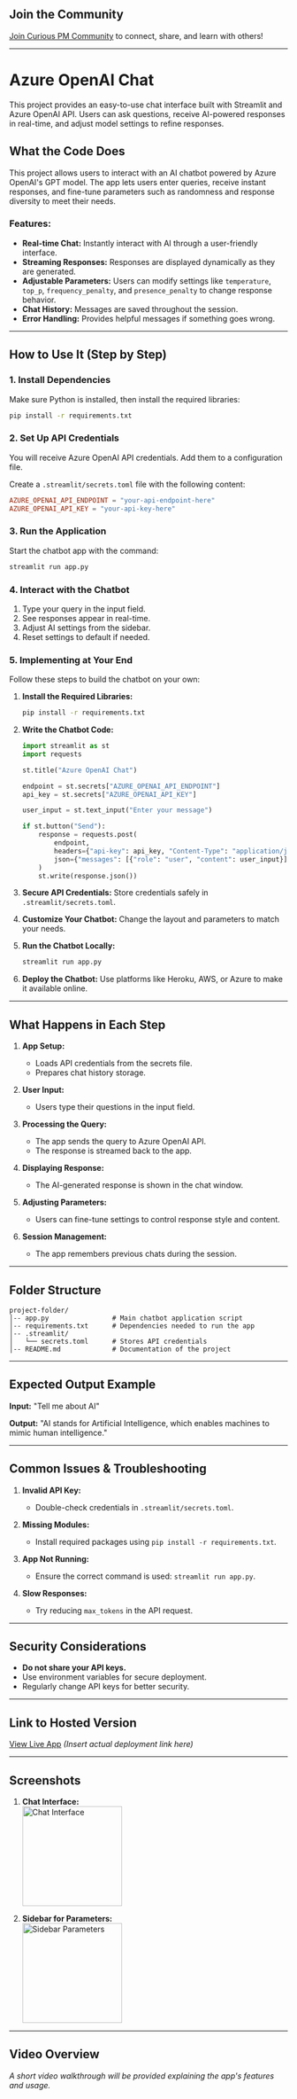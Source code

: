 ## Join the Community
[Join Curious PM Community](https://nas.io/curious-pm) to connect, share, and learn with others!

---
# Azure OpenAI Chat

This project provides an easy-to-use chat interface built with Streamlit and Azure OpenAI API. Users can ask questions, receive AI-powered responses in real-time, and adjust model settings to refine responses.

## What the Code Does
This project allows users to interact with an AI chatbot powered by Azure OpenAI's GPT model. The app lets users enter queries, receive instant responses, and fine-tune parameters such as randomness and response diversity to meet their needs.

### Features:
- **Real-time Chat:** Instantly interact with AI through a user-friendly interface.
- **Streaming Responses:** Responses are displayed dynamically as they are generated.
- **Adjustable Parameters:** Users can modify settings like `temperature`, `top_p`, `frequency_penalty`, and `presence_penalty` to change response behavior.
- **Chat History:** Messages are saved throughout the session.
- **Error Handling:** Provides helpful messages if something goes wrong.

---

## How to Use It (Step by Step)

### 1. Install Dependencies
Make sure Python is installed, then install the required libraries:

```bash
pip install -r requirements.txt
```

### 2. Set Up API Credentials
You will receive Azure OpenAI API credentials. Add them to a configuration file.

Create a `.streamlit/secrets.toml` file with the following content:

```toml
AZURE_OPENAI_API_ENDPOINT = "your-api-endpoint-here"
AZURE_OPENAI_API_KEY = "your-api-key-here"
```

### 3. Run the Application
Start the chatbot app with the command:

```bash
streamlit run app.py
```

### 4. Interact with the Chatbot
1. Type your query in the input field.
2. See responses appear in real-time.
3. Adjust AI settings from the sidebar.
4. Reset settings to default if needed.

### 5. Implementing at Your End
Follow these steps to build the chatbot on your own:

1. **Install the Required Libraries:**
   ```bash
   pip install -r requirements.txt
   ```

2. **Write the Chatbot Code:**
   ```python
   import streamlit as st
   import requests

   st.title("Azure OpenAI Chat")

   endpoint = st.secrets["AZURE_OPENAI_API_ENDPOINT"]
   api_key = st.secrets["AZURE_OPENAI_API_KEY"]

   user_input = st.text_input("Enter your message")

   if st.button("Send"):
       response = requests.post(
           endpoint,
           headers={"api-key": api_key, "Content-Type": "application/json"},
           json={"messages": [{"role": "user", "content": user_input}], "max_tokens": 1000}
       )
       st.write(response.json())
   ```

3. **Secure API Credentials:**
   Store credentials safely in `.streamlit/secrets.toml`.

4. **Customize Your Chatbot:**
   Change the layout and parameters to match your needs.

5. **Run the Chatbot Locally:**
   ```bash
   streamlit run app.py
   ```

6. **Deploy the Chatbot:**
   Use platforms like Heroku, AWS, or Azure to make it available online.

---

## What Happens in Each Step

1. **App Setup:**
   - Loads API credentials from the secrets file.
   - Prepares chat history storage.

2. **User Input:**
   - Users type their questions in the input field.

3. **Processing the Query:**
   - The app sends the query to Azure OpenAI API.
   - The response is streamed back to the app.

4. **Displaying Response:**
   - The AI-generated response is shown in the chat window.

5. **Adjusting Parameters:**
   - Users can fine-tune settings to control response style and content.

6. **Session Management:**
   - The app remembers previous chats during the session.

---

## Folder Structure

```
project-folder/
│-- app.py                # Main chatbot application script
│-- requirements.txt      # Dependencies needed to run the app
│-- .streamlit/            
│   └── secrets.toml      # Stores API credentials
│-- README.md             # Documentation of the project
```

---

## Expected Output Example

**Input:** "Tell me about AI"

**Output:** "AI stands for Artificial Intelligence, which enables machines to mimic human intelligence."

---

## Common Issues & Troubleshooting

1. **Invalid API Key:**
   - Double-check credentials in `.streamlit/secrets.toml`.

2. **Missing Modules:**
   - Install required packages using `pip install -r requirements.txt`.

3. **App Not Running:**
   - Ensure the correct command is used: `streamlit run app.py`.

4. **Slow Responses:**
   - Try reducing `max_tokens` in the API request.

---

## Security Considerations

- **Do not share your API keys.**
- Use environment variables for secure deployment.
- Regularly change API keys for better security.

---

## Link to Hosted Version
[View Live App](#) *(Insert actual deployment link here)*

---

## Screenshots

1. **Chat Interface:**  
   <img src="https://private-user-images.githubusercontent.com/190357403/406335391-c845b8b1-79b7-41b7-ad77-54d5d3a616b3.png?jwt=eyJhbGciOiJIUzI1NiIsInR5cCI6IkpXVCJ9.eyJpc3MiOiJnaXRodWIuY29tIiwiYXVkIjoicmF3LmdpdGh1YnVzZXJjb250ZW50LmNvbSIsImtleSI6ImtleTUiLCJleHAiOjE3Mzc3MDI5NDQsIm5iZiI6MTczNzcwMjY0NCwicGF0aCI6Ii8xOTAzNTc0MDMvNDA2MzM1MzkxLWM4NDViOGIxLTc5YjctNDFiNy1hZDc3LTU0ZDVkM2E2MTZiMy5wbmc_WC1BbXotQWxnb3JpdGhtPUFXUzQtSE1BQy1TSEEyNTYmWC1BbXotQ3JlZGVudGlhbD1BS0lBVkNPRFlMU0E1M1BRSzRaQSUyRjIwMjUwMTI0JTJGdXMtZWFzdC0xJTJGczMlMkZhd3M0X3JlcXVlc3QmWC1BbXotRGF0ZT0yMDI1MDEyNFQwNzEwNDRaJlgtQW16LUV4cGlyZXM9MzAwJlgtQW16LVNpZ25hdHVyZT04NmNmMDExOTFlZDkzZWI3MGEzN2YwMGI5YWQ4YWUyMGQ0ZGViNzE2NGU3OWY4ZmE2NjhhN2VjNmU1ZDY4YzNiJlgtQW16LVNpZ25lZEhlYWRlcnM9aG9zdCJ9.fTnL4zw_2M9k5hOQIpr711TIL6r5dkX01s5zFWjQHYA" style="width: 180px; image-rendering: optimizeSpeed;" alt="Chat Interface">

2. **Sidebar for Parameters:**  
   <img src="https://private-user-images.githubusercontent.com/190357403/406335392-eee51350-192b-431a-9c34-9e55be963e00.png?jwt=eyJhbGciOiJIUzI1NiIsInR5cCI6IkpXVCJ9.eyJpc3MiOiJnaXRodWIuY29tIiwiYXVkIjoicmF3LmdpdGh1YnVzZXJjb250ZW50LmNvbSIsImtleSI6ImtleTUiLCJleHAiOjE3Mzc3MDM1ODUsIm5iZiI6MTczNzcwMzI4NSwicGF0aCI6Ii8xOTAzNTc0MDMvNDA2MzM1MzkyLWVlZTUxMzUwLTE5MmItNDMxYS05YzM0LTllNTViZTk2M2UwMC5wbmc_WC1BbXotQWxnb3JpdGhtPUFXUzQtSE1BQy1TSEEyNTYmWC1BbXotQ3JlZGVudGlhbD1BS0lBVkNPRFlMU0E1M1BRSzRaQSUyRjIwMjUwMTI0JTJGdXMtZWFzdC0xJTJGczMlMkZhd3M0X3JlcXVlc3QmWC1BbXotRGF0ZT0yMDI1MDEyNFQwNzIxMjVaJlgtQW16LUV4cGlyZXM9MzAwJlgtQW16LVNpZ25hdHVyZT0wOTk3MGFlYTcyNmY1YWE5NDc3NjA3M2UwZWJmMjkxMDcyYmNhMThiODRhYjMzMGJiZGE5ZTM4ODZjMTEyZGExJlgtQW16LVNpZ25lZEhlYWRlcnM9aG9zdCJ9._Bzop8dOnozzGc728cHr0SSfBMIsxCCm3m0f0RbzvFw" style="width: 180px; image-rendering: optimizeSpeed;" alt="Sidebar Parameters">


---

## Video Overview
*A short video walkthrough will be provided explaining the app's features and usage.*

